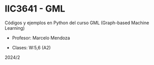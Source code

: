 # IIC3641 - GML
Códigos y ejemplos en Python del curso GML (Graph-based Machine Learning)

* Profesor: Marcelo Mendoza

* Clases: W:5,6 (A2)

2024/2

